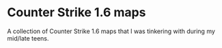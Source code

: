 # Counter Strike 1.6 maps
A collection of Counter Strike 1.6 maps that I was tinkering with during my mid/late teens.
